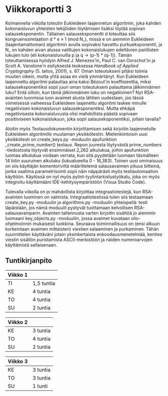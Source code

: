 # Viikkoraportti 3

Kolmannella viikolla toteutin Eukleideen laajennetun algoritmin, joka kahden kokonaisluvun yhteisten tekijöiden löytämisen lisäksi löytää sopivan salauseksponentin. Tällainen salauseksponentti d toteuttaa siis kongruenssirelaation d * e ≡ 1 (mod N_), missä e on aiemmin Eukleideen (laajentamattoman) algoritmin avulla sopivaksi havaittu purkueksponentti, ja N_ on kahden aivan alussa valittujen kokonaislukujen edeltävien parillisten lukujen tulo (eli kokonaisluvuilla p ja q -> (p-1) * (q-1)). Tämän toteuttamisessa hyödyin Alfred J. Menezes'in,  Paul C. van Oorschot'in ja Scott A. Vanstone'n esityksestä teoksessa _Handbook of Applied Cryptography_ (5. laitos, 2001), s. 67. Oman toteutukseni pitäisi toimia muuten oikein, mutta yhtä asiaa en vielä ymmärtänyt. Kun Eukleideen laajennettu algoritmi palauttaa aina kaksi Bézout'in koeffisienttia, miksi salauseksponentiksi sopii juuri oman toteutukseni palauttama jälkimmäinen luku? Entä silloin, kun tämä jälkimmäinen luku on negatiivinen? Nyt RSA-avainten luonnissa luon avaimet alusta lähtien uudestaan, jos tässä viimeisessä vaiheessa Eukleideen laajenettu algoritmi laskee minulle negatiivisen kokonaisluvun salauseksponentiksi. Mutta ehkäpä negatiivisesta kokonaisluvusta olisi mahdollista päästä sopivaan positiiviseen kokonaislukuun, joka sopii salauseksponentiksi, jollain tavalla?

Aloitin myös Testausdokumentin kirjoittamisen sekä kirjoitin laajennetulle Eukleideen algoritmille muutaman yksikkötestin. Mielenkiintoisin uusi yksikkötesti on create_keys.py -moduulin apufunktion _create_prime_number() testaus. Repon juuresta löytyvästä prime_numbers -tiedostosta löytyvät ensimmäiset 2,262 alkulukua, joihin apufunktion luomaa alkulukua voidaan verrata, kun sitä pyydetään luomaan täsmälleen 14 bitin suuruinen alkuluku (lukualueelta 0 - 16,383). Toinen uusi ominaisuus on siis käyttäjän komentoriviltä määrittelemä salausavaimen pituus bitteinä, jonka vaatima parametrisointi sopii näin näppärästi myös testiautomaation käyttöön. Käytössä on nyt myös pylint-tyylintarkistustyökalu, joka on myös integroitu käyttämääni IDE-kehitysympäristöön (Visua Studio Code).

Tulevalla viikolla on jo mahdollista kirjoittaa integraatiotestejä, kun RSA-avainten luominen on valmista. Integraatiotestissä tulen siis testaamaan create_key.py -moduulin ja algorithms.py -moduulin yhteispeliä: testi läpäistään, jos nämä moduulit pystyvät tuottamaan kelvollisen RSA-salausavainparin. Avainten tallennusta varten kirjoitin sisältöä jo aiemmin luomaani key_objects.py -moduuliin, jossa avaimet kuvataan olio-ohjelmoinnin mukaisesti luokkina. Seuraava toiminnallisuus on (ensi alkuun korkeintaan avaimen mittaisten) viestien salaaminen ja purkaminen. Tähän suunnittelen käyttäväni jotain yksinkertaista enkoodausmenetelmää, kenties viestin sisällön puristamista ASCII-merkistöön ja näiden numeroarvojen käyttämistä sellaisenaan.

## Tuntikirjanpito

| Viikko 1 ||
|---|---|
| TI | 1,5 tuntia |
| KE | 4 tuntia |
| TO | 4 tuntia |
| SU | 2 tuntia |

| Viikko 2 ||
|---|---|
| KE | 3 tuntia |
| TO | 4 tuntia |
| SU | 2 tuntia |

| Viikko 3 ||
|---|---|
| KE | 3 tuntia |
| TO | 3 tuntia |
| SU | 1 tunti |